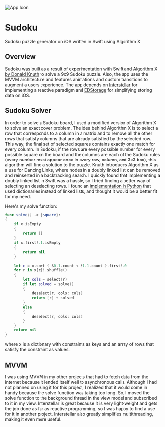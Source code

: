 ![App Icon](https://raw.githubusercontent.com/sashankg/Sudoku/master/Sudoku/Assets.xcassets/AppIcon.appiconset/ipad1x.png)
# Sudoku
Sudoku puzzle generator on iOS written in Swift using Algorithm X

## Overview
Sudoku was built as a result of experimentation with Swift and [Algorithm X by Donald Knuth](http://www-cs-faculty.stanford.edu/~uno/papers/dancing-color.ps.gz) to solve a 9x9 Sudoku puzzle. Also, the app uses the MVVM architecture and features animations and custom transitions to augment a users experience. The app depends on [Interstellar](https://github.com/JensRavens/Interstellar) for implementing a reactive paradigm and [EDStorage](https://github.com/thisandagain/storage) for simplifying storing data on iOS. 

## Sudoku Solver
In order to solve a Sudoku board, I used a modified version of Algorithm X to solve an exact cover problem. The idea behind Algorithm X is to select a row that corresponds to a column in a matrix and to remove all the other rows that satisfy columns that are already satisfied by the selected row. This way, the final set of selected squares contains exactly one match for every column. In Sudoku, if the rows are every possible number for every possible square on the board and the columns are each of the Sudoku rules (every number must appear once in every row, column, and 3x3 box), this algorithm will find a solution to the puzzle. Knuth introduces Algorithm X as a use for Dancing Links, where nodes in a doubly linked list can be removed and reinserted in a backtracking search. I quickly found that implementing a doubly linked list in Swift was a hassle, so I tried finding a better way of selecting an deselecting rows. I found an [implementation in Python](http://www.cs.mcgill.ca/~aassaf9/python/algorithm_x.html) that used dictionaries instead of linked lists, and thought it would be a better fit for my need.

Here's my solve function: 

```swift
func solve() -> [Square]?
{
	if x.isEmpty
	{
		return []
	}
	if x.first!.1.isEmpty
	{
		return nil
	}
	
	let c = x.sort { $0.1.count < $1.1.count }.first!.0
	for r in x[c]!.shuffle()
	{
		let cols = select(r)
		if let solved = solve()
		{
			deselect(r, cols: cols)
			return [r] + solved
		}
		else
		{
			deselect(r, cols: cols)
		}
	}
	return nil
}
```
where x is a dictionary with constraints as keys and an array of rows that satisfy the constraint as values.

## MVVM
I was using MVVM in my other projects that had to fetch data from the internet because it lended itself well to asynchronous calls. Although I had not planned on using it for this project, I realized that it would come in handy because the solve function was taking too long. So, I moved the solve function to the background thread in the view model and subscribed to it in my view. Interstellar is great because it is very light-weight and gets the job done as far as reactive programming, so I was happy to find a use for it in another project. Interstellar also greatly simplifies multithreading, making it even more useful.
